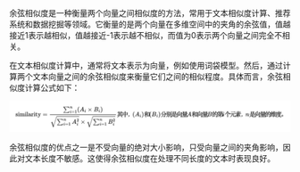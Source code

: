余弦相似度是一种衡量两个向量之间相似度的方法，常用于文本相似度计算、推荐系统和数据挖掘等领域。它衡量的是两个向量在多维空间中的夹角的余弦值，值越接近1表示越相似，值越接近-1表示越不相似，而值为0表示两个向量之间完全不相关。

在文本相似度计算中，通常将文本表示为向量，例如使用词袋模型。然后，通过计算两个文本向量之间的余弦相似度来衡量它们之间的相似程度。具体而言，余弦相似度计算公式如下：

![公式](img/formula.png)

余弦相似度的优点之一是不受向量的绝对大小影响，只受向量之间的夹角影响，因此对文本长度不敏感。这使得余弦相似度在处理不同长度的文本时表现良好。